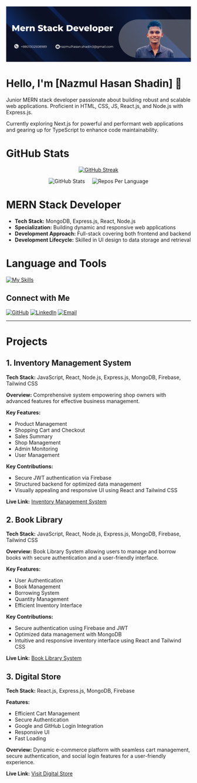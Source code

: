 [![LinkedIn Banner](./cover/Dark%20Blue%20Modern%20Business%20LinkedIn%20Banner%20(1).png "LinkedIn Banner")](https://www.linkedin.com/in/nazmul-hasan-shadin-8b4954155/)

# Hello, I'm [Nazmul Hasan Shadin] 👋

Junior MERN stack developer passionate about building robust and scalable web applications. Proficient in HTML, CSS, JS, React.js, and Node.js with Express.js.

Currently exploring Next.js for powerful and performant web applications and gearing up for TypeScript to enhance code maintainability.

# GitHub Stats
<p align="center">
  <a href="https://git.io/streak-stats">
    <img src="https://github-readme-streak-stats.herokuapp.com?user=Nazmul-Hasan-Shadin&theme=dark&type=png" alt="GitHub Streak" />
  </a>
</p>

<div style="display: flex; justify-content: center; align-items: center;">
  <div style="margin-right: 20px;">
    <img src="http://github-profile-summary-cards.vercel.app/api/cards/stats?username=Nazmul-Hasan-Shadin&theme=aura_dark" alt="GitHub Stats" />
  </div>

  <div>
    <img src="http://github-profile-summary-cards.vercel.app/api/cards/repos-per-language?username=vn7n24fzkq&theme=default" alt="Repos Per Language" />
  </div>
</div>


# MERN Stack Developer

- **Tech Stack:** MongoDB, Express.js, React, Node.js
- **Specialization:** Building dynamic and responsive web applications
- **Development Approach:** Full-stack covering both frontend and backend
- **Development Lifecycle:** Skilled in UI design to data storage and retrieval

# Language and Tools

[![My Skills](https://skillicons.dev/icons?i=react,js,expressjs,nodejs,mongodb,firebase,tailwind,css,html)](https://skillicons.dev)

## Connect with Me

[![GitHub](https://img.shields.io/badge/GitHub--blue?style=flat-square&logo=github&logoColor=white&logoWidth=20)](https://github.com/YourUsername)
[![LinkedIn](https://img.shields.io/badge/LinkedIn-YourName-blue?style=flat-square&logo=linkedin&logoColor=white&logoWidth=40)](https://www.linkedin.com/in/nazmul-hasan-shadin-8b4954155)
[![Email](https://img.shields.io/badge/Email-YourEmail-blue?style=flat-square&logo=gmail&logoColor=white&logoWidth=20)](mailto:nazmulhasan.shadin3@gmail.com)

---

# Projects

## 1. Inventory Management System

**Tech Stack:** JavaScript, React, Node.js, Express.js, MongoDB, Firebase, Tailwind CSS

**Overview:**
Comprehensive system empowering shop owners with advanced features for effective business management.

**Key Features:**
- Product Management
- Shopping Cart and Checkout
- Sales Summary
- Shop Management
- Admin Monitoring
- User Management

**Key Contributions:**
- Secure JWT authentication via Firebase
- Structured backend for optimized data management
- Visually appealing and responsive UI using React and Tailwind CSS

**Live Link:** [Inventory Management System](https://inventory-management-system7.web.app/)

## 2. Book Library

**Tech Stack:** JavaScript, React, Node.js, Express.js, MongoDB, Firebase, Tailwind CSS

**Overview:**
Book Library System allowing users to manage and borrow books with secure authentication and a user-friendly interface.

**Key Features:**
- User Authentication
- Book Management
- Borrowing System
- Quantity Management
- Efficient Inventory Interface

**Key Contributions:**
- Secure authentication using Firebase and JWT
- Optimized data management with MongoDB
- Intuitive and responsive inventory interface using React and Tailwind CSS

**Live Link:** [Book Library System](https://book-library2.firebaseapp.com/)

## 3. Digital Store

**Tech Stack:** React.js, Express.js, MongoDB, Firebase

**Features:**
- Efficient Cart Management
- Secure Authentication
- Google and GitHub Login Integration
- Responsive UI
- Fast Loading

**Overview:**
Dynamic e-commerce platform with seamless cart management, secure authentication, and social login features for a user-friendly experience.

**Live Link:** [Visit Digital Store](https://technology-electronics1.web.app/)
